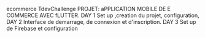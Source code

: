 ecommerce
TdevChallenge PROJET: aPPLICATION MOBILE DE E COMMERCE AVEC fLUTTER. DAY 1 Set up ,creation du projet, configuration,
DAY 2 Interface de demarrage, de connexion et d'inscription.
DAY 3 Set up de Firebase et configuration

